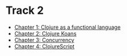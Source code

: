 Track 2
=======

* [Chapter 1: Clojure as a functional language](clojure_functional.md)
* [Chapter 2: Clojure Koans](koans.md)
* [Chapter 3: Concurrency](concurrency.md)
* [Chapter 4: ClojureScript](cljs.md)
